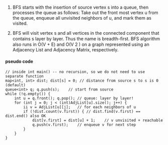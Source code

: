 1. BFS starts with the insertion of source vertex s into a queue, then processes the queue as follows: Take out the front most vertex u from the queue, enqueue all unvisited neighbors of u, and mark them as visited.

2. BFS will visit vertex s and all vertices in the connected component
that contains s layer by layer. Thus the name is breadth-ﬁrst. BFS algorithm also runs in O(V + E)
and O(V 2 ) on a graph represented using an Adjacency List and Adjacency Matrix, respectively.


#### pseudo code
```
// inside int main() -- no recursion, so we do not need to use separate function
map<int, int> dist; dist[s] = 0; // distance from source s to s is 0 (default)
queue<int> q; q.push(s);    // start from source
while (!q.empty()) {
    int u = q.front(); q.pop(); // queue: layer by layer!
    for (int j = 0; j < (int)AdjList[u].size(); j++) {
        ii v = AdjList[u][j];   // for each neighbors of u
        if (!dist.count(v.first)) { // dist.find(v.first) == dist.end() also OK
            dist[v.first] = dist[u] + 1;    // v unvisited + reachable
            q.push(v.first);    // enqueue v for next step
        } 
    } 
}
```

